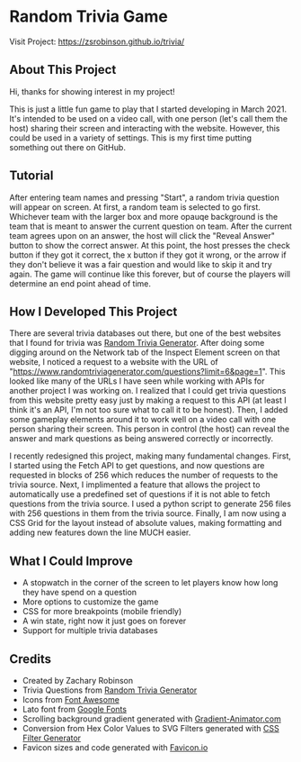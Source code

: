 # Random Trivia Game

Visit Project: https://zsrobinson.github.io/trivia/

## About This Project

Hi, thanks for showing interest in my project!

This is just a little fun game to play that I started developing in March 2021. It's intended to be used on a video call, with one person (let's call them the host) sharing their screen and interacting with the website. However, this could be used in a variety of settings. This is my first time putting something out there on GitHub.

## Tutorial

After entering team names and pressing "Start", a random trivia question will appear on screen. At first, a random team is selected to go first. Whichever team with the larger box and more opauqe background is the team that is meant to answer the current question on team. After the current team agrees upon on an answer, the host will click the "Reveal Answer" button to show the correct answer. At this point, the host presses the check button if they got it correct, the x button if they got it wrong, or the arrow if they don't believe it was a fair question and would like to skip it and try again.  The game will continue like this forever, but of course the players will determine an end point ahead of time.

## How I Developed This Project

There are several trivia databases out there, but one of the best websites that I found for trivia was [Random Trivia Generator](https://randomtriviagenerator.com). After doing some digging around on the Network tab of the Inspect Element screen on that website, I noticed a request to a website with the URL of "https://www.randomtriviagenerator.com/questions?limit=6&page=1". This looked like many of the URLs I have seen while working with APIs for another project I was working on. I realized that I could get trivia questions from this website pretty easy just by making a request to this API (at least I think it's an API, I'm not too sure what to call it to be honest). Then, I added some gameplay elements around it to work well on a video call with one person sharing their screen. This person in control (the host) can reveal the answer and mark questions as being answered correctly or incorrectly.

I recently redesigned this project, making many fundamental changes. First, I started using the Fetch API to get questions, and now questions are requested in blocks of 256 which reduces the number of requests to the trivia source. Next, I implimented a feature that allows the project to automatically use a predefined set of questions if it is not able to fetch questions from the trivia source. I used a python script to generate 256 files with 256 questions in them from the trivia source. Finally, I am now using a CSS Grid for the layout instead of absolute values, making formatting and adding new features down the line MUCH easier.

## What I Could Improve

- A stopwatch in the corner of the screen to let players know how long they have spend on a question
- More options to customize the game
- CSS for more breakpoints (mobile friendly)
- A win state, right now it just goes on forever
- Support for multiple trivia databases

## Credits

- Created by Zachary Robinson
- Trivia Questions from [Random Trivia Generator](https://randomtriviagenerator.com)
- Icons from [Font Awesome](https://fontawesome.com/)
- Lato font from [Google Fonts](https://fonts.google.com/specimen/Lato)
- Scrolling background gradient generated with [Gradient-Animator.com](https://www.gradient-animator.com)
- Conversion from Hex Color Values to SVG Filters generated with [CSS Filter Generator](https://codepen.io/sosuke/pen/Pjoqqp)
- Favicon sizes and code generated with [Favicon.io](https://favicon.io/favicon-converter)